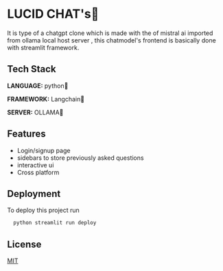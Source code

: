 


# LUCID CHAT's🤖

It is type of a chatgpt clone which is made with the of mistral ai imported from ollama local host server , this chatmodel's frontend is basically done with streamlit framework.



## Tech Stack

**LANGUAGE:** python🐍

**FRAMEWORK:** Langchain🦜

**SERVER:** OLLAMA🦙





## Features

- Login/signup page
- sidebars to store previously asked questions
- interactive ui
- Cross platform


## Deployment

To deploy this project run

```bash
  python streamlit run deploy
```


## License

[MIT](https://choosealicense.com/licenses/mit/)

